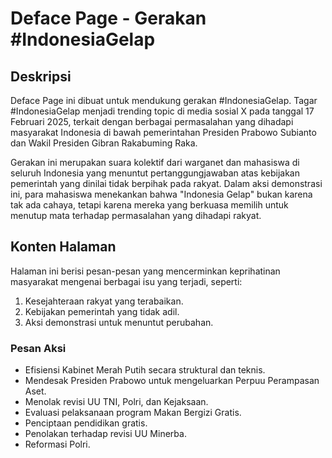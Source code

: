 # Deface Page - Gerakan #IndonesiaGelap

## Deskripsi

Deface Page ini dibuat untuk mendukung gerakan #IndonesiaGelap. Tagar #IndonesiaGelap menjadi trending topic di media sosial X pada tanggal 17 Februari 2025, terkait dengan berbagai permasalahan yang dihadapi masyarakat Indonesia di bawah pemerintahan Presiden Prabowo Subianto dan Wakil Presiden Gibran Rakabuming Raka.

Gerakan ini merupakan suara kolektif dari warganet dan mahasiswa di seluruh Indonesia yang menuntut pertanggungjawaban atas kebijakan pemerintah yang dinilai tidak berpihak pada rakyat. Dalam aksi demonstrasi ini, para mahasiswa menekankan bahwa "Indonesia Gelap" bukan karena tak ada cahaya, tetapi karena mereka yang berkuasa memilih untuk menutup mata terhadap permasalahan yang dihadapi rakyat.

## Konten Halaman

Halaman ini berisi pesan-pesan yang mencerminkan keprihatinan masyarakat mengenai berbagai isu yang terjadi, seperti:
1. Kesejahteraan rakyat yang terabaikan.
2. Kebijakan pemerintah yang tidak adil.
3. Aksi demonstrasi untuk menuntut perubahan.

### Pesan Aksi

- Efisiensi Kabinet Merah Putih secara struktural dan teknis.
- Mendesak Presiden Prabowo untuk mengeluarkan Perpuu Perampasan Aset.
- Menolak revisi UU TNI, Polri, dan Kejaksaan.
- Evaluasi pelaksanaan program Makan Bergizi Gratis.
- Penciptaan pendidikan gratis.
- Penolakan terhadap revisi UU Minerba.
- Reformasi Polri.
